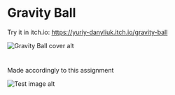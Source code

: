 # Gravity Ball
Try it in itch.io: https://yuriy-danyliuk.itch.io/gravity-ball

![Gravity Ball cover alt](https://drive.google.com/uc?export=view&id=1fG6ekFU7ZjN7uETEa5Di8w4gE6Zb8Xot "Gravity Ball cover")
#
Made accordingly to this assignment

![Test image alt](https://drive.google.com/uc?export=view&id=1bxW0XZTychD08fq9zcsRTxPkBnP37hoK "Junior Unity Developer test")
